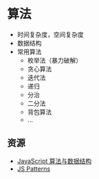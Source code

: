# 算法
* 时间复杂度，空间复杂度
* 数据结构
* 常用算法
  * 枚举法（暴力破解）
  * 贪心算法
  * 迭代法
  * 递归
  * 分治
  * 二分法
  * 背包算法
  * ...

## 资源
* [JavaScript 算法与数据结构](https://github.com/trekhleb/javascript-algorithms/blob/master/README.zh-CN.md)
* [JS Patterns](http://shichuan.github.io/javascript-patterns/)